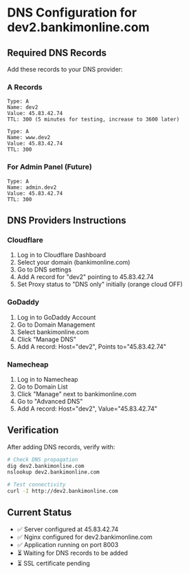 # DNS Configuration for dev2.bankimonline.com

## Required DNS Records

Add these records to your DNS provider:

### A Records
```
Type: A
Name: dev2
Value: 45.83.42.74
TTL: 300 (5 minutes for testing, increase to 3600 later)
```

```
Type: A
Name: www.dev2
Value: 45.83.42.74
TTL: 300
```

### For Admin Panel (Future)
```
Type: A
Name: admin.dev2
Value: 45.83.42.74
TTL: 300
```

## DNS Providers Instructions

### Cloudflare
1. Log in to Cloudflare Dashboard
2. Select your domain (bankimonline.com)
3. Go to DNS settings
4. Add A record for "dev2" pointing to 45.83.42.74
5. Set Proxy status to "DNS only" initially (orange cloud OFF)

### GoDaddy
1. Log in to GoDaddy Account
2. Go to Domain Management
3. Select bankimonline.com
4. Click "Manage DNS"
5. Add A record: Host="dev2", Points to="45.83.42.74"

### Namecheap
1. Log in to Namecheap
2. Go to Domain List
3. Click "Manage" next to bankimonline.com
4. Go to "Advanced DNS"
5. Add A record: Host="dev2", Value="45.83.42.74"

## Verification

After adding DNS records, verify with:
```bash
# Check DNS propagation
dig dev2.bankimonline.com
nslookup dev2.bankimonline.com

# Test connectivity
curl -I http://dev2.bankimonline.com
```

## Current Status
- ✅ Server configured at 45.83.42.74
- ✅ Nginx configured for dev2.bankimonline.com
- ✅ Application running on port 8003
- ⏳ Waiting for DNS records to be added
- ⏳ SSL certificate pending

